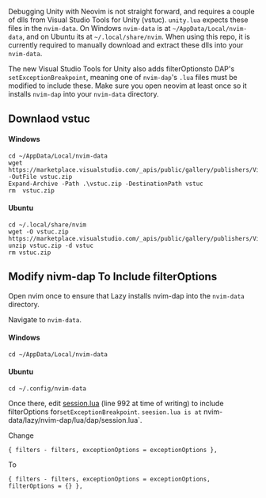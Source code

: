 Debugging Unity with Neovim is not straight forward, and requires a couple of dlls from Visual Studio Tools for Unity (vstuc). `unity.lua` expects these files in the `nvim-data`. On Windows `nvim-data` is at `~/AppData/Local/nvim-data`, and on Ubuntu its at `~/.local/share/nvim`. When using this repo, it is currently required to manually download and extract these dlls into your `nvim-data`.

The new Visual Studio Tools for Unity also adds filterOptionsto DAP's `setExceptionBreakpoint`, meaning one of `nvim-dap`'s `.lua` files must be modified to include these. Make sure you open neovim at least once so it installs `nvim-dap` into your `nvim-data` directory.

## Downlaod vstuc

#### Windows
```
cd ~/AppData/Local/nvim-data
wget https://marketplace.visualstudio.com/_apis/public/gallery/publishers/VisualStudioToolsForUnity/vsextensions/vstuc/1.0.4/vspackage -OutFile vstuc.zip
Expand-Archive -Path .\vstuc.zip -DestinationPath vstuc
rm  vstuc.zip
```

#### Ubuntu
```
cd ~/.local/share/nvim
wget -O vstuc.zip https://marketplace.visualstudio.com/_apis/public/gallery/publishers/VisualStudioToolsForUnity/vsextensions/vstuc/1.0.4/vspackage
unzip vstuc.zip -d vstuc
rm vstuc.zip
```


## Modify nivm-dap To Include filterOptions
Open nvim once to ensure that Lazy installs nvim-dap into the `nvim-data` directory. 

Navigate to `nvim-data`.

#### Windows
```
cd ~/AppData/Local/nvim-data
```

#### Ubuntu
```
cd ~/.config/nvim-data
```

Once there, edit [session.lua](https://github.com/mfussenegger/nvim-dap/blob/90616ae6ae40053103dc66872886fc26b94c70c8/lua/dap/session.lua#L995) (line 992 at time of writing) to include filterOptions for`setExceptionBreakpoint`. `seesion.lua is at` nvim-data/lazy/nvim-dap/lua/dap/session.lua`.

Change
```
{ filters - filters, exceptionOptions = exceptionOptions },
```
To
```
{ filters - filters, exceptionOptions = exceptionOptions, filterOptions = {} },
```

